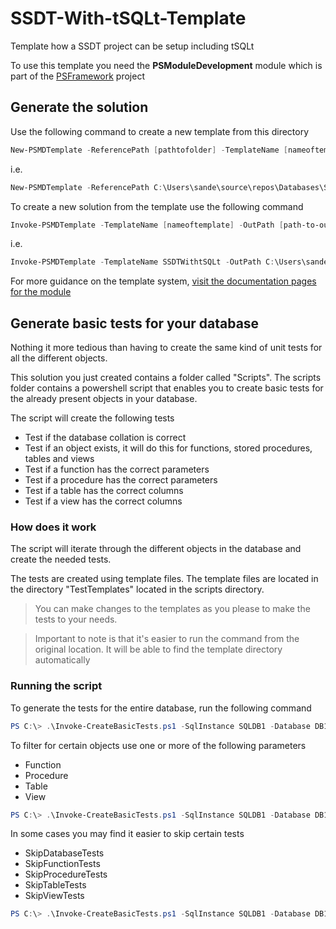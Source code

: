 # SSDT-With-tSQLt-Template
Template how a SSDT project can be setup including tSQLt

To use this template you need the **PSModuleDevelopment** module which is part of the [PSFramework](https://github.com/PowershellFrameworkCollective/psframework) project

## Generate the solution

Use the following command to create a new template from this directory

```powershell
New-PSMDTemplate -ReferencePath [pathtofolder] -TemplateName [nameoftemplate]
```

i.e.

```powershell
New-PSMDTemplate -ReferencePath C:\Users\sande\source\repos\Databases\SSDT-With-tSQLt-Template -TemplateName SSDTWithtSQLt
```

To create a new solution from the template use the following command

```powershell
Invoke-PSMDTemplate -TemplateName [nameoftemplate] -OutPath [path-to-output-to] -Name [nameofproject]
```

i.e.

```powershell
Invoke-PSMDTemplate -TemplateName SSDTWithtSQLt -OutPath C:\Users\sande\source\repos\Databases -Name DatabaseProject1
```

For more guidance on the template system, [visit the documentation pages for the module](https://psframework.org/documentation/documents/psmoduledevelopment/templates.html)

## Generate basic tests for your database
Nothing it more tedious than having to create the same kind of unit tests for all the different objects.

This solution you just created contains a folder called "Scripts".
The scripts folder contains a powershell script that enables you to create basic tests for the already present objects in your database.

The script will create the following tests

- Test if the database collation is correct
- Test if an object exists, it will do this for functions, stored procedures, tables and views
- Test if a function has the correct parameters
- Test if a procedure has the correct parameters
- Test if a table has the correct columns
- Test if a view has the correct columns

### How does it work

The script will iterate through the different objects in the database and create the needed tests.

The tests are created using template files. The template files are located in the directory "TestTemplates" located in the scripts directory.

> You can make changes to the templates as you please to make the tests to your needs.

> Important to note is that it's easier to run the command from the original location. It will be able to find the template directory automatically

### Running the script

To generate the tests for the entire database, run the following command

```powershell
PS C:\> .\Invoke-CreateBasicTests.ps1 -SqlInstance SQLDB1 -Database DB1 -OutputPath c:\projects\DB1\DB1-Tests\TestBasic
```

To filter for certain objects use one or more of the following parameters

- Function
- Procedure
- Table
- View

```powershell
PS C:\> .\Invoke-CreateBasicTests.ps1 -SqlInstance SQLDB1 -Database DB1 -OutputPath c:\projects\DB1\DB1-Tests\TestBasic -procedure Proc1, Proc2
```

In some cases you may find it easier to skip certain tests

- SkipDatabaseTests
- SkipFunctionTests
- SkipProcedureTests
- SkipTableTests
- SkipViewTests

```powershell
PS C:\> .\Invoke-CreateBasicTests.ps1 -SqlInstance SQLDB1 -Database DB1 -OutputPath c:\projects\DB1\DB1-Tests\TestBasic -procedure Proc1, Proc2 -SkipTableTests -SkipViewTests
```